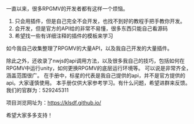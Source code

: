 一直以来，很多RPGMV的开发者都有这样一个烦恼。
1. 只会用插件，但是自己完全不会开发，也找不到好的教程手把手教你开发。
2. 会开发，但是官方的API给的非常不易懂，很多东西只能自己看源码
3. 希望找一些有详细注释的插件的模板来学习

如今我自己收集整理了RPGMV的大量API，以及我自己开发的大量插件。

除此之外，还收录了nwjs的api调用方法，以及很多我自己的技巧，包括如何在RPGMV中运行unity，如何更换RPGMV的底层运行环境等。
可以说是非常齐全，涵盖范围很广。
在手册中，标星的代表是我自己提供的api，并不是官方提供的api。大家谨慎使用。
本手册仅供大家参考学习。有什么问题，希望进群来反馈。
我们的官群为：529245311


项目浏览网址为：https://klsdf.github.io/

希望大家多多支持！
